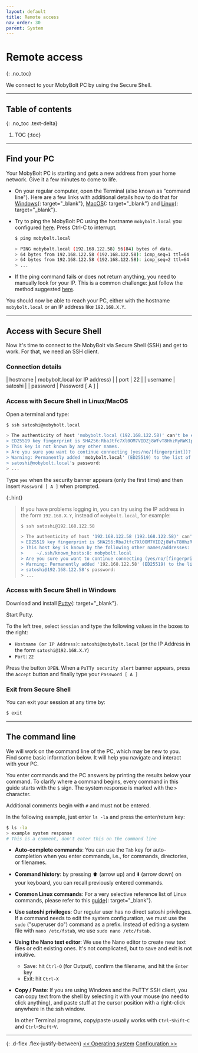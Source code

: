 ```yaml
---
layout: default
title: Remote access
nav_order: 30
parent: System
---
```

<!-- markdownlint-disable MD014 MD022 MD025 MD033 MD040 -->

# Remote access
{: .no_toc}

We connect to your MobyBolt PC by using the Secure Shell.

---

## Table of contents
{: .no_toc .text-delta}

1. TOC
{:toc}

---

## Find your PC

Your MobyBolt PC is starting and gets a new address from your home network. Give it a few minutes to come to life.

- On your regular computer, open the Terminal (also known as "command line"). Here are a few links with additional details how to do that for [Windows](https://www.computerhope.com/issues/chusedos.htm){: target="_blank"}, [MacOS](https://macpaw.com/how-to/use-terminal-on-mac){: target="_blank"} and [Linux](https://www.howtogeek.com/140679/beginner-geek-how-to-start-using-the-linux-terminal/){: target="_blank"}.

- Try to ping the MobyBolt PC using the hostname `mobybolt.local` you configured [here](operating-system#install-avahi). Press Ctrl-C to interrupt.

  ```sh
  $ ping mobybolt.local
  
  > PING mobybolt.local (192.168.122.58) 56(84) bytes of data.
  > 64 bytes from 192.168.122.58 (192.168.122.58): icmp_seq=1 ttl=64 time=88.1 ms
  > 64 bytes from 192.168.122.58 (192.168.122.58): icmp_seq=2 ttl=64 time=61.5 ms
  > ...
  ```

- If the ping command fails or does not return anything, you need to manually look for your IP. This is a common challenge: just follow the method suggested [here](operating-system#install-avahi).

You should now be able to reach your PC, either with the hostname `mobybolt.local` or an IP address like `192.168.X.Y`.

---

## Access with Secure Shell

Now it's time to connect to the MobyBolt via Secure Shell (SSH) and get to work. For that, we need an SSH client.

### Connection details

| hostname | mobybolt.local (or IP address) |
| port | 22 |
| username | satoshi |
| password | Password [ A ] |

### Access with Secure Shell in Linux/MacOS

Open a terminal and type:

```sh
$ ssh satoshi@mobybolt.local

> The authenticity of host 'mobybolt.local (192.168.122.58)' can't be established.
> ED25519 key fingerprint is SHA256:RbaJtfc7Xl0OM7VIDZj8WfvT8HhzRyRWK1pbs5BJp+M.
> This key is not known by any other names.
> Are you sure you want to continue connecting (yes/no/[fingerprint])? yes
> Warning: Permanently added 'mobybolt.local' (ED25519) to the list of known hosts.
> satoshi@mobybolt.local's password: 
> ...
```

Type `yes` when the security banner appears (only the first time) and then insert `Password [ A ]` when prompted. 

{:.hint}
>If you have problems logging in, you can try using the IP address in the form `192.168.X.Y`, instead of `mobybolt.local`, for example:
>
>```sh
>$ ssh satoshi@192.168.122.58
>
>> The authenticity of host '192.168.122.58 (192.168.122.58)' can't be established.
>> ED25519 key fingerprint is SHA256:RbaJtfc7Xl0OM7VIDZj8WfvT8HhzRyRWK1pbs5BJp+M.
>> This host key is known by the following other names/addresses:
>>     ~/.ssh/known_hosts:8: mobybolt.local
>> Are you sure you want to continue connecting (yes/no/[fingerprint])? yes
>> Warning: Permanently added '192.168.122.58' (ED25519) to the list of known hosts.
>> satoshi@192.168.122.58's password: 
>> ...
>```

### Access with Secure Shell in Windows

Download and install [Putty](https://www.putty.org/){: target="_blank"}.

Start Putty. 

To the left tree, select `Session` and type the following values in the boxes to the right:
- `Hostname (or IP Address)`: `satoshi@mobybolt.local` (or the IP Address in the form `satoshi@192.168.X.Y`)
- `Port`: `22`

Press the button `OPEN`. When a `PuTTy security alert` banner appears, press the `Accept` button and finally type your `Password [ A ]`

### Exit from Secure Shell

You can exit your session at any time by:

```sh
$ exit
```

---

## The command line

We will work on the command line of the PC, which may be new to you.
Find some basic information below.
It will help you navigate and interact with your PC.

You enter commands and the PC answers by printing the results below your command.
To clarify where a command begins, every command in this guide starts with the `$` sign. The system response is marked with the `>` character.

Additional comments begin with `#` and must not be entered.

In the following example, just enter `ls -la` and press the enter/return key:

```sh
$ ls -la
> example system response
# This is a comment, don't enter this on the command line
```

- **Auto-complete commands**:
  You can use the `Tab` key for auto-completion when you enter commands, i.e., for commands, directories, or filenames.

- **Command history**:
  by pressing ⬆️ (arrow up) and ⬇️ (arrow down) on your keyboard, you can recall previously entered commands.

- **Common Linux commands**:
  For a very selective reference list of Linux commands, please refer to this [guide](https://www.geeksforgeeks.org/linux-commands-cheat-sheet/){: target="_blank"}.

- **Use satoshi privileges**:
  Our regular user has no direct satoshi privileges.
  If a command needs to edit the system configuration, we must use the `sudo` ("superuser do") command as a prefix.
  Instead of editing a system file with `nano /etc/fstab`, we use `sudo nano /etc/fstab`.

- **Using the Nano text editor**:
  We use the Nano editor to create new text files or edit existing ones.
  It's not complicated, but to save and exit is not intuitive.

  - Save: hit `Ctrl-O` (for Output), confirm the filename, and hit the `Enter` key
  - Exit: hit `Ctrl-X`

- **Copy / Paste**:
  If you are using Windows and the PuTTY SSH client, you can copy text from the shell by selecting it with your mouse (no need to click anything), and paste stuff at the cursor position with a right-click anywhere in the ssh window.

  In other Terminal programs, copy/paste usually works with `Ctrl`-`Shift`-`C` and `Ctrl`-`Shift`-`V`.
  
---

{: .d-flex .flex-justify-between}
[<< Operating system](operating-system)
[Configuration >>](configuration)
